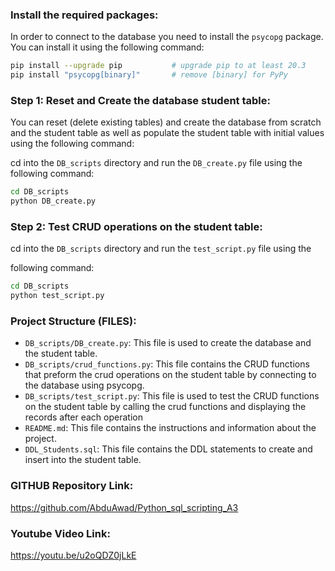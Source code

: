### Install the required packages:

In order to connect to the database you need to install the `psycopg` package. You can install it using the following command:
```bash
pip install --upgrade pip           # upgrade pip to at least 20.3
pip install "psycopg[binary]"       # remove [binary] for PyPy
```

### Step 1: Reset and Create the database student table:

You can reset (delete existing tables) and create the database from scratch and the student table as well as populate the student table with initial values using the following command:

cd into the `DB_scripts` directory and run the `DB_create.py` file using the following command:

```bash
cd DB_scripts
python DB_create.py
```

### Step 2: Test CRUD operations on the student table:

cd into the `DB_scripts` directory and run the `test_script.py` file using the

following command:

```bash
cd DB_scripts
python test_script.py
```

### Project Structure (FILES):

- `DB_scripts/DB_create.py`: This file is used to create the database and the student table.
- `DB_scripts/crud_functions.py`: This file contains the CRUD functions that preform the crud operations on the student table by connecting to the database using psycopg.
- `DB_scripts/test_script.py`: This file is used to test the CRUD functions on the student table by calling the crud functions and displaying the records after each operation
- `README.md`: This file contains the instructions and information about the project.
- `DDL_Students.sql`: This file contains the DDL statements to create and insert into the student table.

### GITHUB Repository Link:
https://github.com/AbduAwad/Python_sql_scripting_A3

### Youtube Video Link:
https://youtu.be/u2oQDZ0jLkE